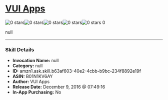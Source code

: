 # [VUI Apps](http://alexa.amazon.com/#skills/amzn1.ask.skill.b63af603-40e2-4cbb-b9bc-234f8892e19f)
![0 stars](../../images/ic_star_border_black_18dp_1x.png)![0 stars](../../images/ic_star_border_black_18dp_1x.png)![0 stars](../../images/ic_star_border_black_18dp_1x.png)![0 stars](../../images/ic_star_border_black_18dp_1x.png)![0 stars](../../images/ic_star_border_black_18dp_1x.png) 0

null

***

### Skill Details

* **Invocation Name:** null
* **Category:** null
* **ID:** amzn1.ask.skill.b63af603-40e2-4cbb-b9bc-234f8892e19f
* **ASIN:** B01N1KV6AY
* **Author:** VUI Apps
* **Release Date:** December 9, 2016 @ 07:49:16
* **In-App Purchasing:** No
